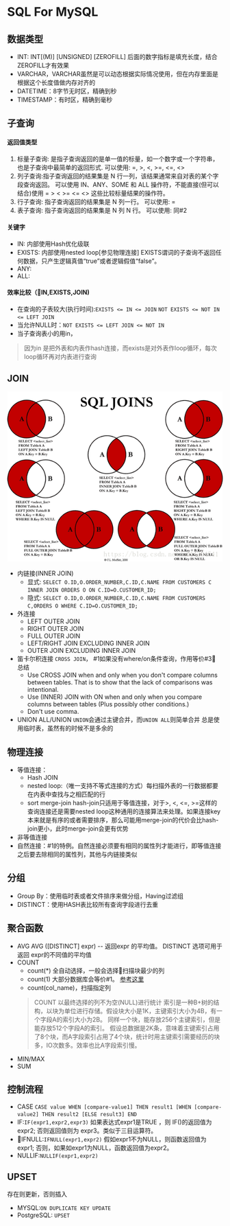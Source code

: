# SQL For MySQL
## 数据类型
- INT: INT[(M)] [UNSIGNED] [ZEROFILL] 后面的数字指标是填充长度，结合ZEROFILL才有效果
- VARCHAR，VARCHAR虽然是可以动态根据实际情况使用，但在内存里面是根据这个长度值做内存对齐的
- DATETIME：8字节无时区，精确到秒
- TIMESTAMP：有时区，精确到毫秒
## 子查询
#### 返回值类型
1. 标量子查询: 是指子查询返回的是单一值的标量，如一个数字或一个字符串，也是子查询中最简单的返回形式.  可以使用: =, >, <, >=, <=, <> 
2. 列子查询:指子查询返回的结果集是 N 行一列，该结果通常来自对表的某个字段查询返回。 可以使用 IN、ANY、SOME 和 ALL 操作符，不能直接(但可以结合)使用 = > < >= <= <> 这些比较标量结果的操作符。
3. 行子查询: 指子查询返回的结果集是 N 列一行。 可以使用: =
4. 表子查询: 指子查询返回的结果集是 N 列 N 行。 可以使用: 同#2
#### 关键字
- IN: 内部使用Hash优化级联
- EXISTS: 内部使用nested loop[参见物理连接]
    EXISTS谓词的子查询不返回任何数据，只产生逻辑真值“true”或者逻辑假值“false”。
- ANY:
- ALL:  
#### 效率比较（IN,EXISTS,JOIN)
- 在查询的子表较大(执行时间):`EXISTS <= IN <= JOIN` `NOT EXISTS <= NOT IN <= LEFT JOIN`
- 当允许NULL时：`NOT EXISTS <= LEFT JOIN <= NOT IN`
- 当子查询表小的用in， 
> 因为in 是把外表和内表作hash连接，而exists是对外表作loop循环，每次loop循环再对内表进行查询
## JOIN
![JOINS](./resources/joins.png)
- 内链接(INNER JOIN)
    - 显式: `SELECT O.ID,O.ORDER_NUMBER,C.ID,C.NAME FROM CUSTOMERS C INNER JOIN ORDERS O ON C.ID=O.CUSTOMER_ID;`
    - 隐式: `SELECT O.ID,O.ORDER_NUMBER,C.ID,C.NAME FROM CUSTOMERS C,ORDERS O WHERE C.ID=O.CUSTOMER_ID;`
- 外连接
    - LEFT OUTER JOIN
    - RIGHT OUTER JOIN
    - FULL OUTER JOIN
    - LEFT/RIGHT JOIN EXCLUDING INNER JOIN
    - OUTER JOIN EXCLUDING INNER JOIN
- 笛卡尔积连接
`CROSS JOIN`， #1如果没有where/on条件查询，作用等价#3
    总结
    - Use CROSS JOIN when and only when you don't compare columns between tables. That is to show that the lack of comparisons was intentional.
    - Use (INNER) JOIN with ON when and only when you compare columns between tables (Plus possibly other conditions.)
    - Don't use comma.
- UNION ALL/UNION
    `UNION`会通过主键合并，而`UNION ALL`则简单合并
    总是使用临时表，虽然有的时候不是多余的
## 物理连接
- 等值连接：
    - Hash JOIN
    - nested loop:（唯一支持不等式连接的方式）每扫描外表的一行数据都要在内表中查找与之相匹配的行
    - sort merge-join
    hash-join只适用于等值连接，对于>, <, <=, >=这样的查询连接还是需要nested loop这种通用的连接算法来处理。如果连接key本来就是有序的或者需要排序，那么可能用merge-join的代价会比hash-join更小，此时merge-join会更有优势
- 非等值连接
- 自然连接：#1的特例。自然连接必须要有相同的属性列才能进行，即等值连接之后要去除相同的属性列，其他与内链接类似
## 分组
- Group By：使用临时表或者文件排序来做分组，Having过滤组
- DISTINCT：使用HASH表比较所有查询字段进行去重
## 聚合函数
- AVG
    AVG ([DISTINCT] expr) -- 返回expr 的平均值。 DISTINCT 选项可用于返回 expr的不同值的平均值
- COUNT
    - count(*) 全自动选择，一般会选择扫描块最少的列
    - count(1) 大部分数据库会等价#1。 [参考这里](https://stackoverflow.com/questions/1221559/count-vs-count1-sql-server/1221649)
    - count(col_name)，扫描指定列
    > COUNT 以最终选择的列不为空(NULL)进行统计
    索引是一种B+树的结构，以块为单位进行存储。假设块大小是1K，主键索引大小为4B，有一个字段A的索引大小为2B。 
同样一个块，能存放256个主键索引，但是能存放512个字段A的索引。 
假设总数据是2K条，意味着主键索引占用了8个块，而A字段索引占用了4个块，统计时用主键索引需要经历的块多，IO次数多。效率也比A字段索引慢。
- MIN/MAX
- SUM
## 控制流程
- CASE
    `CASE value WHEN [compare-value1] THEN result1 [WHEN [compare-value2] THEN result2 [ELSE result3] END` 
- IF:`IF(expr1,expr2,expr3)`
    如果表达式expr1是TRUE ，则 IF()的返回值为expr2; 否则返回值则为 expr3。类似于三目运算符。
- IFNULL:`IFNULL(expr1,expr2)`
    假如expr1不为NULL，则函数返回值为 expr1; 否则，如果如expr1为NULL，函数返回值为expr2。
- NULLIF:`NULLIF(expr1,expr2)`
## UPSET
存在则更新，否则插入
- MYSQL:`ON DUPLICATE KEY UPDATE`
- PostgreSQL: `UPSET`
